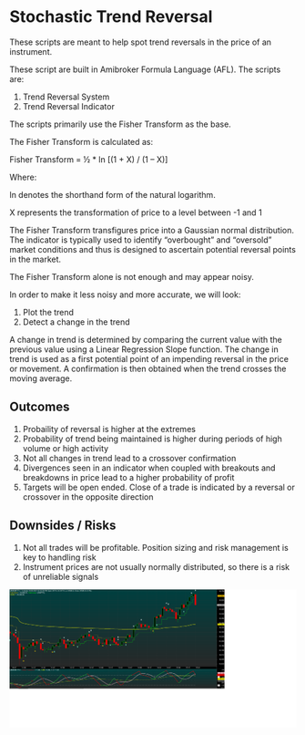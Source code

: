 # Stochastic Trend Reversal
These scripts are meant to help spot trend reversals in the price of an instrument.

These script are built in Amibroker Formula Language (AFL). The scripts are:
1. Trend Reversal System
2. Trend Reversal Indicator

The scripts primarily use the Fisher Transform as the base.

The Fisher Transform is calculated as:

Fisher Transform = ½ * ln [(1 + X) / (1 – X)]

Where:

ln denotes the shorthand form of the natural logarithm.

X represents the transformation of price to a level between -1 and 1

The Fisher Transform transfigures price into a Gaussian normal distribution. The indicator is typically used to identify “overbought” and “oversold” market conditions and thus is designed to ascertain potential reversal points in the market.

The Fisher Transform alone is not enough and may appear noisy. 

In order to make it less noisy and more accurate, we will look:
1. Plot the trend
2. Detect a change in the trend

A change in trend is determined by comparing the current value with the previous value using a Linear Regression Slope function.
The change in trend is used as a first potential point of an impending reversal in the price or movement.
A confirmation is then obtained when the trend crosses the moving average.

Outcomes
----------
1. Probaility of reversal is higher at the extremes
2. Probability of trend being maintained is higher during periods of high volume or high activity
3. Not all changes in trend lead to a crossover confirmation
4. Divergences seen in an indicator when coupled with breakouts and breakdowns in price lead to a higher probability of profit
5. Targets will be open ended. Close of a trade is indicated by a reversal or crossover in the opposite direction

Downsides / Risks
------------------
1. Not all trades will be profitable. Position sizing and risk management is key to handling risk
2. Instrument prices are not usually normally distributed, so there is a risk of unreliable signals

![Screenshot](https://github.com/satishnarasimhan/stochastic-trend-reversal/blob/main/stochreversal.png)
